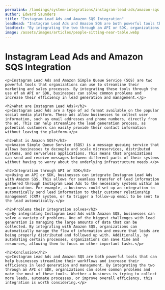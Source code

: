 ```yaml
---
permalink: /landings/system-integrations/instagram-lead-ads/amazon-sqs
author: Edward Saunders
title: "Instagram Lead Ads and Amazon SQS Integration"
leadhead: "Instagram Lead Ads and Amazon SQS are both powerful tools that can help businesses streamline their workflows and increase their efficiency in lead generation and management"
leadtext: "By integrating the two through an API or SDK, organizations can solve common problems and make the most of these tools. Whether a business is trying to collect more leads, automate processes, or improve overall efficiency, this integration is worth considering."
image: /assets/images/articles/people-sitting-near-table.webp
---
```

<div class="arttext">	<h1>Instagram Lead Ads and Amazon SQS Integration</h1>

	<p>Instagram Lead Ads and Amazon Simple Queue Service (SQS) are two powerful tools that organizations can use to streamline their marketing and sales processes. By integrating these tools through the use of an API or SDK, businesses can solve common problems and increase their efficiency in lead generation and management.</p>

	<h2>What are Instagram Lead Ads?</h2>
	<p>Instagram Lead Ads are a type of ad format available on the popular social media platform. These ads allow businesses to collect user information, such as email addresses and phone numbers, directly from the ad. This can help streamline the lead generation process, as potential customers can easily provide their contact information without leaving the platform.</p>

	<h2>What is Amazon SQS?</h2>
	<p>Amazon Simple Queue Service (SQS) is a message queuing service that allows businesses to decouple and scale microservices, distributed systems, and serverless applications. This means that organizations can send and receive messages between different parts of their systems without having to worry about the underlying infrastructure needs.</p>

	<h2>Integration through API or SDK</h2>
	<p>Using an API or SDK, businesses can integrate Instagram Lead Ads with Amazon SQS. This allows for seamless transfer of lead information gathered through Instagram Lead Ads to the necessary systems within an organization. For example, a business could set up an integration to automatically send lead information to their customer relationship management (CRM) system, or to trigger a follow-up email to be sent to the lead automatically.</p>

	<h2>Problems their integration solves</h2>
	<p>By integrating Instagram Lead Ads with Amazon SQS, businesses can solve a variety of problems. One of the biggest challenges with lead generation is managing the large amounts of data that can be collected. By integrating with Amazon SQS, organizations can automatically manage the flow of information and ensure that leads are being properly distributed and followed up with. Additionally, by automating certain processes, organizations can save time and resources, allowing them to focus on other important tasks.</p>

	<h2>Conclusion</h2>
	<p>Instagram Lead Ads and Amazon SQS are both powerful tools that can help businesses streamline their workflows and increase their efficiency in lead generation and management. By integrating the two through an API or SDK, organizations can solve common problems and make the most of these tools. Whether a business is trying to collect more leads, automate processes, or improve overall efficiency, this integration is worth considering.</p>

</div>